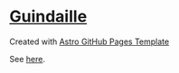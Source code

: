 # [Guindaille](https://guindaille.github.io)

Created with [Astro GitHub Pages Template](https://github.com/withastro/github-pages)

See [here](astro.md).
